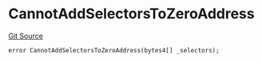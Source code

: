 # CannotAddSelectorsToZeroAddress
[Git Source](https://github.com/thrackle-io/rules-protocol/blob/2738cf9716e0fddfad4df13fdb6486b5987af931/src/economic/ruleStorage/RuleStorageDiamondLib.sol)


```solidity
error CannotAddSelectorsToZeroAddress(bytes4[] _selectors);
```

